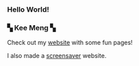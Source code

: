 ### Hello World! 
### ▚ Kee Meng ▚

Check out my [website](https://keemeng.github.io/) with some fun pages!

I also made a [screensaver](https://keemeng.github.io/hackku/homepage.html) website.

<!--
**KeeMeng/KeeMeng** is a ✨ _special_ ✨ repository because its `README.md` (this file) appears on your GitHub profile.

Here are some ideas to get you started:

- 🔭 I’m currently working on ...
- 🌱 I’m currently learning ...
- 👯 I’m looking to collaborate on ...
- 🤔 I’m looking for help with ...
- 💬 Ask me about ...
- 📫 How to reach me: ...
- 😄 Pronouns: ...
- ⚡ Fun fact: ...
-->
